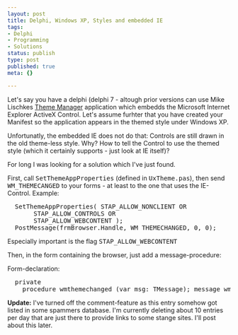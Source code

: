 ```yaml
---
layout: post
title: Delphi, Windows XP, Styles and embedded IE
tags:
- Delphi
- Programming
- Solutions
status: publish
type: post
published: true
meta: {}

---
```

Let's say you have a delphi (delphi 7 - altough prior versions can use Mike Lischkes <a href="http://www.delphi-gems.com/ThemeManager.php">Theme Manager</a> application which embedds the Microsoft Internet Explorer ActiveX Control. Let's assume furhter that you have created your Manifest so the application appears in the themed style under Windows XP.
<p>
Unfortunatly, the embedded IE does not do that: Controls are still drawn in the old theme-less style. Why? How to tell the Control to use the themed style (which it certainly supports - just look at IE itself)?
<p>
For long I was looking for a solution which I've just found.
<p>
First, call <tt>SetThemeAppProperties</tt> (defined in <tt>UxTheme.pas</tt>), then send <tt>WM_THEMECANGED</tt> to your forms - at least to the one that uses the IE-Control. Example:

<pre>
  SetThemeAppProperties( STAP_ALLOW_NONCLIENT OR
       STAP_ALLOW_CONTROLS OR
       STAP_ALLOW_WEBCONTENT );
  PostMessage(frmBrowser.Handle, WM_THEMECHANGED, 0, 0);
</pre>
Especially important is the flag <tt>STAP_ALLOW_WEBCONTENT</tt>
<p>
Then, in the form containing the browser, just add a message-procedure:
<p>
Form-declaration:<pre>
  private
    procedure wmthemechanged (var msg: TMessage); message wm_themechanged;
</pre>

<b>Update:</b> I've turned off the comment-feature as this entry somehow got listed in some spammers database. I'm currently deleting about 10 entries per day that are just there to provide links to some stange sites. I'll post about this later.
